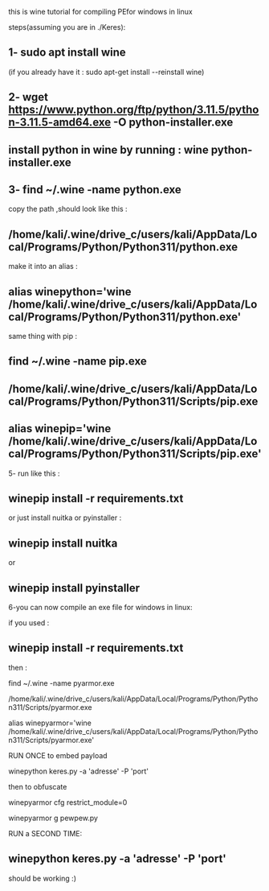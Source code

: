 this is wine tutorial for compiling PEfor windows in linux

steps(assuming you are in ./Keres):

1- sudo apt install wine
-----------------------------------------------------------------------
(if you already have it : sudo apt-get install --reinstall wine)

2- wget https://www.python.org/ftp/python/3.11.5/python-3.11.5-amd64.exe -O python-installer.exe
--------------------------------------------------------------------------------------

install python in wine by running : wine python-installer.exe
--------------------------------------------------------------------------

3- find ~/.wine -name python.exe
------------------------------------------------------
copy the path ,should look like this : 

/home/kali/.wine/drive_c/users/kali/AppData/Local/Programs/Python/Python311/python.exe
-------------------

make it into an alias :

alias winepython='wine /home/kali/.wine/drive_c/users/kali/AppData/Local/Programs/Python/Python311/python.exe'
-------------------------------


same thing with pip :

find ~/.wine -name pip.exe
--------------------------------------------------
/home/kali/.wine/drive_c/users/kali/AppData/Local/Programs/Python/Python311/Scripts/pip.exe
-----------------------------------------------------------------
alias winepip='wine /home/kali/.wine/drive_c/users/kali/AppData/Local/Programs/Python/Python311/Scripts/pip.exe'
--------------------------------------------
5- run like this : 

winepip install -r requirements.txt
------------------------------------------------------------------------

or just install nuitka or pyinstaller : 

winepip install nuitka
-------------------------------------------------------------------------------------------
or

winepip install pyinstaller
-------------------------------------------------------------------

6-you can now compile an exe file for windows in linux:

if you used :

winepip install -r requirements.txt
---------------------------------------------------

then :

find ~/.wine -name pyarmor.exe 

/home/kali/.wine/drive_c/users/kali/AppData/Local/Programs/Python/Python311/Scripts/pyarmor.exe

alias winepyarmor='wine /home/kali/.wine/drive_c/users/kali/AppData/Local/Programs/Python/Python311/Scripts/pyarmor.exe'

RUN ONCE to embed payload

winepython keres.py -a 'adresse' -P 'port'

then to obfuscate

winepyarmor cfg restrict_module=0

winepyarmor g pewpew.py


RUN a SECOND TIME:

winepython keres.py -a 'adresse' -P 'port'
------------------------------------------------------------------------------

should be working :)





